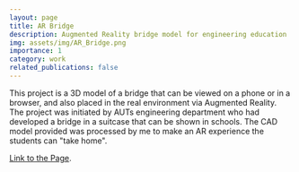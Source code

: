 ```yaml
---
layout: page
title: AR Bridge
description: Augmented Reality bridge model for engineering education
img: assets/img/AR_Bridge.png
importance: 1
category: work
related_publications: false
---
```


This project is a 3D model of a bridge that can be viewed on a phone or in a browser, and also placed in the real environment via Augmented Reality.
The project was initiated by AUTs engineering department who had developed a bridge in a suitcase that can be shown in schools.
The CAD model provided was processed by me to make an AR experience the students can "take home".

<a href="https://stefanmarks.github.io/assets/html/bridge/" target="_blank">Link to the Page</a>.
